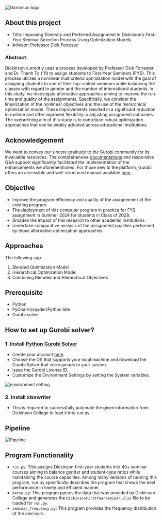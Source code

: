 ![Dickinson logo](https://github.com/JuheonChu/DickinsonFYSAssignment/assets/35699839/e00c566f-da16-4820-8645-5ec63394964d)

## About this project
- Title: Improving Diversity and Preferred Assignment in Dickinson’s First-Year Seminar Selection Process Using Optimization Models
- Advisor: [Professor Dick Forrester](https://www.dickinson.edu/dickforrester) 

### Abstract: 
Dickinson currently uses a process developed by Professor Dick Forrester and Dr. Thanh To (’11) to assign students to First-Year Seminars (FYS). This process utilizes a nonlinear multicriteria optimization model with the goal of assigning students to one of their top-ranked seminars while balancing the classes with regard to gender and the number of international students. In this study, we investigate alternative approaches aiming to improve the run-time and quality of the assignments. Specifically, we consider the linearization of the nonlinear objectives and the use of the hierarchical optimization model. These improvements resulted in a significant reduction in runtime and offer improved flexibility in adjusting assignment outcomes. The overarching aim of this study is to contribute robust optimization approaches that can be widely adopted across educational institutions.

## Acknowledgement
We want to convey our sincere gratitude to the [Gurobi](https://support.gurobi.com/hc/en-us) community for its invaluable resources. The comprehensive [documentations](https://www.gurobi.com/documentation/10.0/refman/working_with_multiple_obje.html) and responsive Q&A support significantly facilitated the implementation of the enhancements we aforementioned. For those new to the platform, Gurobi offers an accessible and well-structured manual available [here](https://www.gurobi.com/documentation/10.0/refman/working_with_multiple_obje.html).

## Objective
- Improve the program efficiency and quality of the assignement of the existing program.
- The deployment of this computer program in practice for FYS assignment in Summer 2024 for students in Class of 2028.
- Broaden the impact of this research to other academic institutions.
- Undertake comparative analysis of the assignment qualities performed by those alternative optimization approaches.

## Approaches 
The following app
1. Blended Optimization Model
2. Hierarchical Optimization Model
3. Combining Blended and Hierarchical Objectives

## Prerequisite
 - Python
 - PyCharm/spyder/Python Idle
 - Gurobi solver

## How to set up Gurobi solver?

### 1. Install [Python Gurobi Solver](https://www.gurobi.com/downloads/gurobi-software/)

- Create your account [here](https://portal.gurobi.com/iam/login/).
- Choose the OS that supports your local machine and download the Gurobi Solver that corresponds to your system.
- Issue the Gurobi License ID. 
- Customize the Environment Settings by setting the System variables.

![environment setting](https://user-images.githubusercontent.com/35699839/201580110-9a733a25-05d4-4240-a7f1-f336c2e76b5a.png)

### 2. Install xlsxwriter
- This is required to successfully automate the given information from Dickinson College to load it into run.py.

## Pipeline
![Pipeline](https://github.com/JuheonChu/DickinsonFYSAssignment/assets/35699839/ef5ab142-c29a-4a5c-bf0b-36cab80a643e)

## Program Functionality
  
  - `run.py`: This assigns Dickinson first-year students into 40+ seminar courses aiming to balance gender and student-type ratios while maintaining the course capacities. Among many versions of running this program, run.py specifically describes the program that shows the best performance in timely and efficient manner.
  - `parse.py`: This program parses the data that was provided by Dickinson College and generates the `DickinsonFirstYearSeminar.xlsx` file to be loaded for `run.py`.
  - `seminar_frequency.py`: This program provides the frequency distribution of the seminars. 
 


